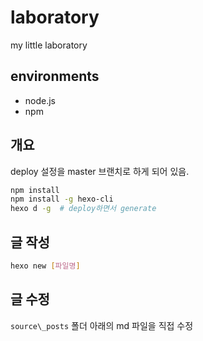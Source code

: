 # laboratory
my little laboratory

## environments
- node.js
- npm

## 개요
deploy 설정을 master 브랜치로 하게 되어 있음.
```bash
npm install
npm install -g hexo-cli
hexo d -g  # deploy하면서 generate
```

## 글 작성
```bash
hexo new [파일명]
```

## 글 수정
`source\_posts` 폴더 아래의 md 파일을 직접 수정

